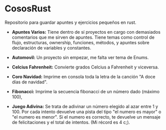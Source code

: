 # CososRust

Repositorio para guardar apuntes y ejercicios pequeños en rust.

* __Apuntes Varios:__ Tiene dentro de sí proyectos en cargo con demasiados comentarios que me sirven de apuntes. Tiene temas como control de flujo,
  estructuras, ownership, funciones, métodos, y apuntes sobre declaración de variables y constantes.
  
* __Automovil:__ Un proyecto sin empezar, me falta ver tema de Enums.

* __Celcius Fahrenheit:__ Convierte grados Celcius a Fahrenheit y viceversa.

* __Coro Navidad:__ Imprime en consola toda la letra de la canción "A doce días de navidad".

* __Fibonacci:__ Imprime la secuencia fibonacci de un número dado (máximo 100),

* __Juego Adivina:__ Se trata de adivinar un número elegido al azar entre 1 y 100. Por cada intento devuelve
  una pista del tipo "el numero es mayor" o "el numero es menor". Si el numero es correcto, te devuelve un
  mensaje de felicitaciones y el total de intentos. (Mi récord es 4 c;).
